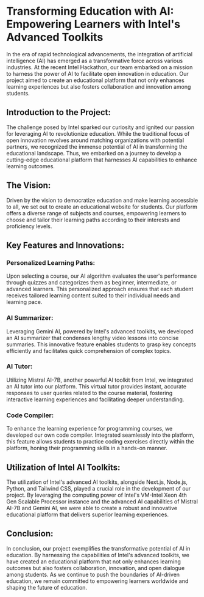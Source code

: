 # Transforming Education with AI: Empowering Learners with Intel's Advanced Toolkits

In the era of rapid technological advancements, the integration of artificial intelligence (AI) has emerged as a transformative force across various industries. At the recent Intel Hackathon, our team embarked on a mission to harness the power of AI to facilitate open innovation in education. Our project aimed to create an educational platform that not only enhances learning experiences but also fosters collaboration and innovation among students.

## Introduction to the Project:

The challenge posed by Intel sparked our curiosity and ignited our passion for leveraging AI to revolutionize education. While the traditional focus of open innovation revolves around matching organizations with potential partners, we recognized the immense potential of AI in transforming the educational landscape. Thus, we embarked on a journey to develop a cutting-edge educational platform that harnesses AI capabilities to enhance learning outcomes.

## The Vision:

Driven by the vision to democratize education and make learning accessible to all, we set out to create an educational website for students. Our platform offers a diverse range of subjects and courses, empowering learners to choose and tailor their learning paths according to their interests and proficiency levels.

## Key Features and Innovations:

### Personalized Learning Paths:
Upon selecting a course, our AI algorithm evaluates the user's performance through quizzes and categorizes them as beginner, intermediate, or advanced learners. This personalized approach ensures that each student receives tailored learning content suited to their individual needs and learning pace.

### AI Summarizer:
Leveraging Gemini AI, powered by Intel's advanced toolkits, we developed an AI summarizer that condenses lengthy video lessons into concise summaries. This innovative feature enables students to grasp key concepts efficiently and facilitates quick comprehension of complex topics.

### AI Tutor:
Utilizing Mistral AI-7B, another powerful AI toolkit from Intel, we integrated an AI tutor into our platform. This virtual tutor provides instant, accurate responses to user queries related to the course material, fostering interactive learning experiences and facilitating deeper understanding.

### Code Compiler:
To enhance the learning experience for programming courses, we developed our own code compiler. Integrated seamlessly into the platform, this feature allows students to practice coding exercises directly within the platform, honing their programming skills in a hands-on manner.

## Utilization of Intel AI Toolkits:
The utilization of Intel's advanced AI toolkits, alongside Next.js, Node.js, Python, and Tailwind CSS, played a crucial role in the development of our project. By leveraging the computing power of Intel's VM-Intel Xeon 4th Gen Scalable Processor instance and the advanced AI capabilities of Mistral AI-7B and Gemini AI, we were able to create a robust and innovative educational platform that delivers superior learning experiences.

## Conclusion:
In conclusion, our project exemplifies the transformative potential of AI in education. By harnessing the capabilities of Intel's advanced toolkits, we have created an educational platform that not only enhances learning outcomes but also fosters collaboration, innovation, and open dialogue among students. As we continue to push the boundaries of AI-driven education, we remain committed to empowering learners worldwide and shaping the future of education.
